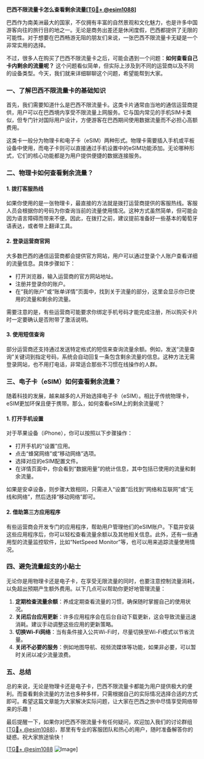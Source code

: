 **巴西不限流量卡怎么查看剩余流量[[TG💪+ @esim1088](https://t.me/s/esim1088)]**

巴西作为南美洲最大的国家，不仅拥有丰富的自然景观和文化魅力，也是许多中国游客向往的旅行目的地之一。无论是商务出差还是休闲度假，巴西都提供了无限的可能性。对于想要在巴西畅游无阻的朋友们来说，一张巴西不限流量卡无疑是一个非常实用的选择。

不过，很多人在购买了巴西不限流量卡之后，可能会遇到一个问题：**如何查看自己卡内剩余的流量呢？** 这个问题看似简单，但实际上涉及到不同的运营商以及不同的设备类型。今天，我们就来详细聊聊这个问题，希望能帮到大家。

### **一、了解巴西不限流量卡的基础知识**

首先，我们需要知道什么是巴西不限流量卡。这类卡片通常由当地的通信运营商提供，用户可以在巴西境内享受不限流量上网服务。它与国内常见的手机SIM卡类似，但专门针对国际用户设计，方便游客在巴西期间使用数据流量而不必担心高额费用。

这类卡一般分为物理卡和电子卡（eSIM）两种形式。物理卡需要插入手机或平板设备中使用，而电子卡则可以直接通过手机设置中的eSIM功能添加。无论哪种形式，它们的核心功能都是为用户提供便捷的数据连接服务。

### **二、物理卡如何查看剩余流量？**

#### **1. 拨打客服热线**
如果你使用的是一张物理卡，最直接的方法就是拨打运营商提供的客服热线。客服人员会根据你的号码为你查询当前的流量使用情况。这种方式虽然简单，但可能会因为语言障碍而带来不便。因此，在拨打之前，建议提前准备好一些基本的葡萄牙语表达，或者带上翻译工具。

#### **2. 登录运营商官网**
大多数巴西的通信运营商都会提供官方网站，用户可以通过登录个人账户查看详细的流量信息。具体步骤如下：
- 打开浏览器，输入运营商的官方网站地址。
- 注册并登录你的账户。
- 在“我的账户”或“账单详情”页面中，找到关于流量的部分，这里会显示你已使用的流量和剩余的流量。

需要注意的是，有些运营商可能要求你绑定手机号码才能完成注册，所以购买卡片时一定要确认是否附带了激活说明。

#### **3. 使用短信查询**
部分运营商还支持通过发送特定格式的短信来查询流量余额。例如，发送“流量查询”关键词到指定号码，系统会自动回复一条包含剩余流量的信息。这种方法无需登录网站，也不用打电话，非常适合那些不习惯在线操作的人群。

### **三、电子卡（eSIM）如何查看剩余流量？**

随着科技的发展，越来越多的人开始选择电子卡（eSIM）。相比于传统物理卡，eSIM更加环保且便于携带。那么，如何查看eSIM上的剩余流量呢？

#### **1. 打开手机设置**
对于苹果设备（iPhone），你可以按照以下步骤操作：
- 打开手机的“设置”应用。
- 点击“蜂窝网络”或“移动网络”选项。
- 选择对应的eSIM配置文件。
- 在详情页面中，你会看到“数据用量”的统计信息，其中包括已使用的流量和剩余流量。

如果是安卓设备，则步骤大致相同，只需进入“设置”后找到“网络和互联网”或“无线和网络”，然后选择“移动网络”即可。

#### **2. 借助第三方应用程序**
有些运营商会开发专门的应用程序，帮助用户管理他们的eSIM账户。下载并安装这些应用程序后，你可以轻松查看流量余额以及其他相关信息。此外，还有一些通用型的流量监控软件，比如“NetSpeed Monitor”等，也可以用来追踪流量使用情况。

### **四、避免流量超支的小贴士**

无论你是用物理卡还是电子卡，在享受无限流量的同时，也要注意控制流量消耗，以免超出预期产生额外费用。以下几点可以帮助你更好地管理流量：

1. **定期检查流量余额**：养成定期查看流量的习惯，确保随时掌握自己的使用状况。
2. **关闭后台应用更新**：许多应用程序会在后台自动下载更新，这会导致流量迅速消耗。建议手动调整这些应用的更新策略。
3. **切换Wi-Fi网络**：当有条件接入公共Wi-Fi时，尽量切换至Wi-Fi模式以节省流量。
4. **关闭不必要的服务**：例如地图导航、视频流媒体等功能，如果非必要，可以暂时关闭以减少流量浪费。

### **五、总结**

总的来说，无论是物理卡还是电子卡，巴西不限流量卡都能为用户提供极大的便利。而查看剩余流量的方法也多种多样，只需根据自己的实际情况选择合适的方式即可。希望这篇文章能为大家解决实际问题，让大家在巴西之旅中尽情享受网络带来的乐趣！

最后提醒一下，如果你对巴西不限流量卡有任何疑问，欢迎加入我们的讨论群组[[TG💪+ @esim1088](https://t.me/s/esim1088)]，那里有专业的客服团队和热心的用户，随时准备解答你的疑惑。祝大家旅途愉快！

[[TG💪+ @esim1088](https://t.me/s/esim1088) ![Image](https://i.postimg.cc/4NQfJmqS/Snipaste-2025-05-13-00-14-12.png)]